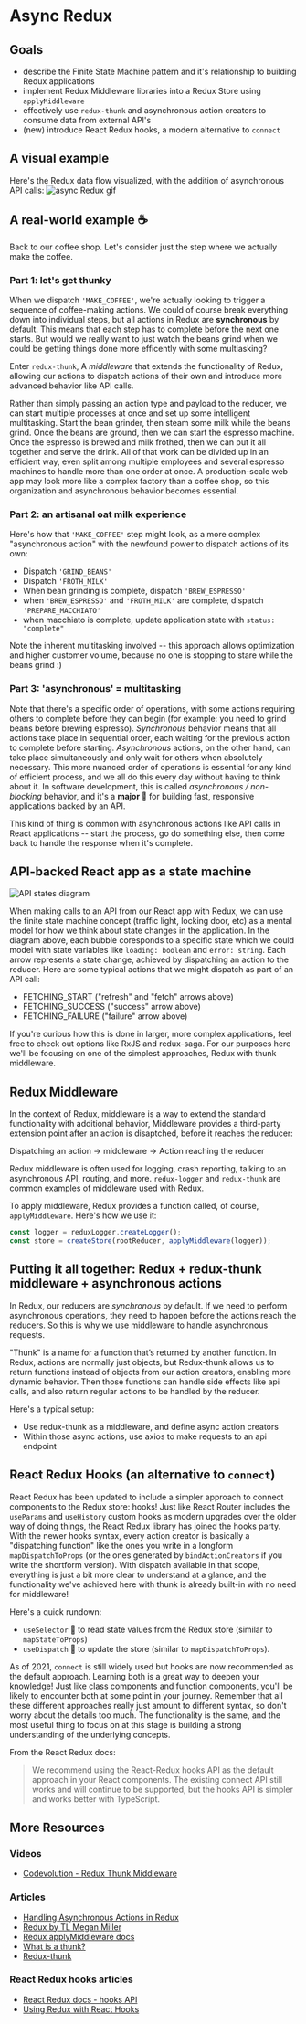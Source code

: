 # Async Redux

## Goals

- describe the Finite State Machine pattern and it's relationship to building Redux applications
- implement Redux Middleware libraries into a Redux Store using `applyMiddleware`
- effectively use `redux-thunk` and asynchronous action creators to consume data from external API's
- (new) introduce React Redux hooks, a modern alternative to `connect`

## A visual example

Here's the Redux data flow visualized, with the addition of asynchronous API calls:
![async Redux gif](images/redux_async.gif)

## A real-world example ☕️

Back to our coffee shop. Let's consider just the step where we actually make the coffee.

### Part 1: let's get thunky

When we dispatch `'MAKE_COFFEE'`, we're actually looking to trigger a sequence of coffee-making actions. We could of course break everything down into individual steps, but all actions in Redux are **synchronous** by default. This means that each step has to complete before the next one starts. But would we really want to just watch the beans grind when we could be getting things done more efficently with some multiasking?

Enter `redux-thunk`, A _middleware_ that extends the functionality of Redux, allowing our actions to dispatch actions of their own and introduce more advanced behavior like API calls.

Rather than simply passing an action type and payload to the reducer, we can start multiple processes at once and set up some intelligent multitasking. Start the bean grinder, then steam some milk while the beans grind. Once the beans are ground, then we can start the espresso machine. Once the espresso is brewed and milk frothed, then we can put it all together and serve the drink. All of that work can be divided up in an efficient way, even split among multiple employees and several espresso machines to handle more than one order at once. A production-scale web app may look more like a complex factory than a coffee shop, so this organization and asynchronous behavior becomes essential.

### Part 2: an artisanal oat milk experience

Here's how that `'MAKE_COFFEE'` step might look, as a more complex "asynchronous action" with the newfound power to dispatch actions of its own:

- Dispatch `'GRIND_BEANS'`
- Dispatch `'FROTH_MILK'`
- When bean grinding is complete, dispatch `'BREW_ESPRESSO'`
- when `'BREW_ESPRESSO'` and `'FROTH_MILK'` are complete, dispatch `'PREPARE_MACCHIATO'`
- when macchiato is complete, update application state with `status: "complete"`

Note the inherent multitasking involved -- this approach allows optimization and higher customer volume, because no one is stopping to stare while the beans grind :)

### Part 3: 'asynchronous' = multitasking

Note that there's a specific order of operations, with some actions requiring others to complete before they can begin (for example: you need to grind beans before brewing espresso). _Synchronous_ behavior means that all actions take place in sequential order, each waiting for the previous action to complete before starting. _Asynchronous_ actions, on the other hand, can take place simultaneously and only wait for others when absolutely necessary. This more nuanced order of operations is essential for any kind of efficient process, and we all do this every day without having to think about it. In software development, this is called _asynchronous / non-blocking_ behavior, and it's a **major 🔑** for building fast, responsive applications backed by an API.

This kind of thing is common with asynchronous actions like API calls in React applications -- start the process, go do something else, then come back to handle the response when it's complete.

## API-backed React app as a state machine

![API states diagram](images/api_states.png)

When making calls to an API from our React app with Redux, we can use the finite state machine concept (traffic light, locking door, etc) as a mental model for how we think about state changes in the application. In the diagram above, each bubble coresponds to a specific state which we could model with state variables like `loading: boolean` and `error: string`. Each arrow represents a state change, achieved by dispatching an action to the reducer. Here are some typical actions that we might dispatch as part of an API call:

- FETCHING_START ("refresh" and "fetch" arrows above)
- FETCHING_SUCCESS ("success" arrow above)
- FETCHING_FAILURE ("failure" arrow above)

If you're curious how this is done in larger, more complex applications, feel free to check out options like RxJS and redux-saga. For our purposes here we'll be focusing on one of the simplest approaches, Redux with thunk middleware.

## Redux Middleware

In the context of Redux, middleware is a way to extend the standard functionality with additional behavior, Middleware provides a third-party extension point after an action is disaptched, before it reaches the reducer:

Dispatching an action
->
middleware
->
Action reaching the reducer

Redux middleware is often used for logging, crash reporting, talking to an asynchronous API, routing, and more. `redux-logger` and `redux-thunk` are common examples of middleware used with Redux.

To apply middleware, Redux provides a function called, of course, `applyMiddleware`. Here's how we use it:

```javascript
const logger = reduxLogger.createLogger();
const store = createStore(rootReducer, applyMiddleware(logger));
```

## Putting it all together: Redux + redux-thunk middleware + asynchronous actions

In Redux, our reducers are _synchronous_ by default. If we need to perform asynchronous operations, they need to happen before the actions reach the reducers. So this is why we use middleware to handle asynchronous requests.

"Thunk" is a name for a function that’s returned by another function. In Redux, actions are normally just objects, but Redux-thunk allows us to return functions instead of objects from our action creators, enabling more dynamic behavior. Then those functions can handle side effects like api calls, and also return regular actions to be handled by the reducer.

Here's a typical setup:

- Use redux-thunk as a middleware, and define async action creators
- Within those async actions, use axios to make requests to an api endpoint

## React Redux Hooks (an alternative to `connect`)

React Redux has been updated to include a simpler approach to connect components to the Redux store: hooks! Just like React Router includes the `useParams` and `useHistory` custom hooks as modern upgrades over the older way of doing things, the React Redux library has joined the hooks party. With the newer hooks syntax, every action creator is basically a "dispatching function" like the ones you write in a longform `mapDispatchToProps` (or the ones generated by `bindActionCreators` if you write the shortform version). With dispatch available in that scope, everything is just a bit more clear to understand at a glance, and the functionality we've achieved here with thunk is already built-in with no need for middleware!

Here's a quick rundown:

- `useSelector` 👀 to read state values from the Redux store (similar to `mapStateToProps`)
- `useDispatch` 🚀 to update the store (similar to `mapDispatchToProps`).

As of 2021, `connect` is still widely used but hooks are now recommended as the default approach. Learning both is a great way to deepen your knowledge! Just like class components and function components, you'll be likely to encounter both at some point in your journey. Remember that all these different approaches really just amount to different syntax, so don't worry about the details too much. The functionality is the same, and the most useful thing to focus on at this stage is building a strong understanding of the underlying concepts.

From the React Redux docs:

> We recommend using the React-Redux hooks API as the default approach in your React components. The existing connect API still works and will continue to be supported, but the hooks API is simpler and works better with TypeScript.

## More Resources

### Videos

- [Codevolution - Redux Thunk Middleware](https://www.youtube.com/watch?v=z2XCUu2wIl0)

### Articles

- [Handling Asynchronous Actions in Redux](https://medium.com/better-programming/handling-asynchronous-actions-in-redux-86724ed87c6c)
- [Redux by TL Megan Miller](https://www.notion.so/Redux-3ac5db784a1e4a1dbe9ecc7c15bbd9fd)
- [Redux applyMiddleware docs](https://redux.js.org/api/applymiddleware)
- [What is a thunk?](https://daveceddia.com/what-is-a-thunk/)
- [Redux-thunk](https://github.com/reduxjs/redux-thunk)

### React Redux hooks articles

- [React Redux docs - hooks API](https://react-redux.js.org/api/hooks)
- [Using Redux with React Hooks](https://thoughtbot.com/blog/using-redux-with-react-hooks)
